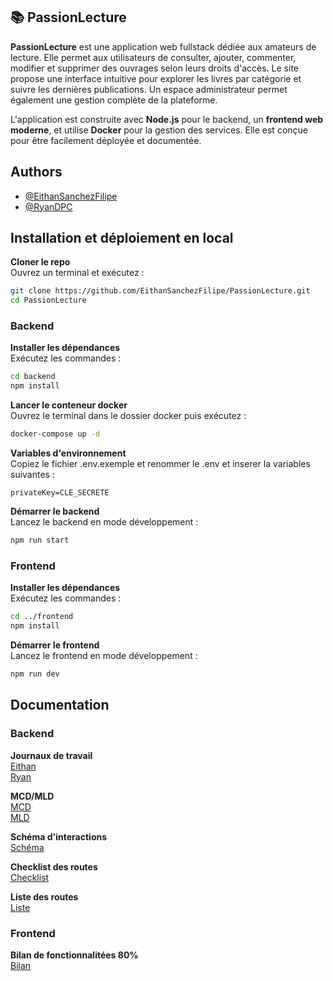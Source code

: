## 📚 PassionLecture

**PassionLecture** est une application web fullstack dédiée aux amateurs de lecture. Elle permet aux utilisateurs de consulter, ajouter, commenter, modifier et supprimer des ouvrages selon leurs droits d'accès. Le site propose une interface intuitive pour explorer les livres par catégorie et suivre les dernières publications. Un espace administrateur permet également une gestion complète de la plateforme.

L'application est construite avec **Node.js** pour le backend, un **frontend web moderne**, et utilise **Docker** pour la gestion des services. Elle est conçue pour être facilement déployée et documentée.

## Authors

- [@EithanSanchezFilipe](https://www.github.com/EithanSanchezFilipe)
- [@RyanDPC](https://www.github.com/RyanDPC)


## Installation et déploiement en local

**Cloner le repo**  
Ouvrez un terminal et exécutez :

```sh
git clone https://github.com/EithanSanchezFilipe/PassionLecture.git
cd PassionLecture
```
### Backend

**Installer les dépendances**  
   Exécutez les commandes :
   ```sh
   cd backend
   npm install
```
   **Lancer le conteneur docker**  
   Ouvrez le terminal dans le dossier docker puis exécutez :
   ```sh
   docker-compose up -d
   ```
   **Variables d'environnement**  
   Copiez le fichier .env.exemple et renommer le .env et inserer la variables suivantes :
   ```
   privateKey=CLE_SECRETE
   ```

   **Démarrer le backend**  
   Lancez le backend en mode développement :
   ```sh
   npm run start
   ```

   ### Frontend

   **Installer les dépendances**  
   Exécutez les commandes :
   ```sh
   cd ../frontend
   npm install
```
   **Démarrer le frontend**  
   Lancez le frontend en mode développement :
   ```sh
   npm run dev
   ```
## Documentation

### Backend 
**Journaux de travail**  
[Eithan](https://eduvaud-my.sharepoint.com/:x:/g/personal/pa78gum_eduvaud_ch/EXyTaG0eWktAltjx45jCM6sBtY5Tc4lE-WQMA7lrDXvYRw?e=YTKTRd)  
[Ryan](https://eduvaud-my.sharepoint.com/:x:/g/personal/pa70iyc_eduvaud_ch/EatkGd8gbgJEvDbWn2eamcIBSZ9HPzXZIbhsjyqWFnkxqw?e=EX442t)

**MCD/MLD**  
   [MCD](https://github.com/EithanSanchezFilipe/PassionLecture/blob/main/app/backend/db/MCD.png)  
   [MLD](https://github.com/EithanSanchezFilipe/PassionLecture/blob/main/app/backend/db/MLD.png)


**Schéma d'interactions**  
   [Schéma](https://github.com/EithanSanchezFilipe/PassionLecture/blob/main/app/backend/doc/Schema-interaction.png)

   **Checklist des routes**  
   [Checklist](https://github.com/EithanSanchezFilipe/PassionLecture/blob/main/app/backend/doc/CheckListRoutes.png)

   **Liste des routes**  
   [Liste](https://github.com/EithanSanchezFilipe/PassionLecture/blob/main/app/backend/doc/routes.md)

   ### Frontend

   **Bilan de fonctionnalitées 80%**  
    [Bilan](https://github.com/EithanSanchezFilipe/PassionLecture/blob/main/frontend/bilanfonc80%25.md)
